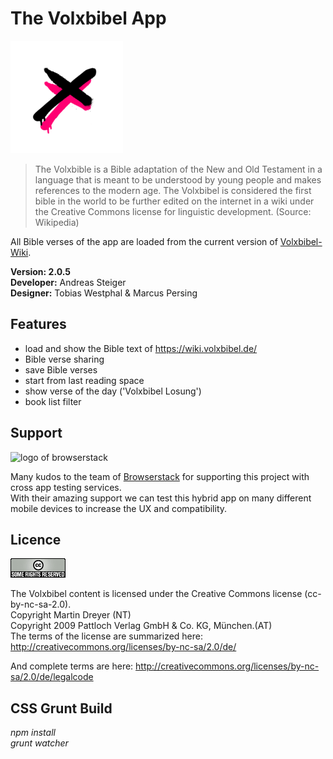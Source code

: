 # The Volxbibel App

![logo of Volxbibel](res/icons/ios/icon-60@3x.png)


> The Volxbible is a Bible adaptation of the New and Old Testament in a language that is meant to be understood by young people and makes references to the modern age. The Volxbibel is considered the first bible in the world to be further edited on the internet in a wiki under the Creative Commons license for linguistic development.
  (Source: Wikipedia)
    
  All Bible verses of the app are loaded from the current version of [Volxbibel-Wiki](https://wiki.volxbibel.de/).
  
  **Version: 2.0.5**  
  **Developer:** Andreas Steiger  
  **Designer:** Tobias Westphal & Marcus Persing      


## Features

- load and show the Bible text of https://wiki.volxbibel.de/
- Bible verse sharing
- save Bible verses
- start from last reading space
- show verse of the day ('Volxbibel Losung')
- book list filter

## Support

![logo of browserstack](https://d98b8t1nnulk5.cloudfront.net/production/images/static/header/header-logo.svg)

Many kudos to the team of [Browserstack](https://www.browserstack.com/) for supporting this project with cross app testing services.  
With their amazing support we can test this hybrid app on many different mobile devices to increase the UX and compatibility.  

## Licence
![badge of CC licence](www/assets/somerights20.png)

The Volxbibel content is licensed under the Creative Commons license (cc-by-nc-sa-2.0).  
Copyright Martin Dreyer (NT)  
Copyright 2009 Pattloch Verlag GmbH & Co. KG, München.(AT)  
The terms of the license are summarized here:
http://creativecommons.org/licenses/by-nc-sa/2.0/de/

And complete terms are here: http://creativecommons.org/licenses/by-nc-sa/2.0/de/legalcode

## CSS Grunt Build

_npm install_  
_grunt watcher_
